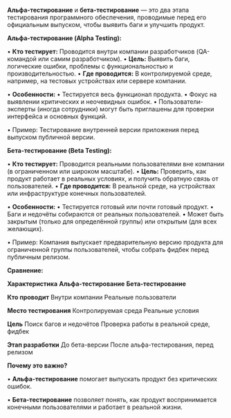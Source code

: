 **Альфа-тестирование** и **бета-тестирование** — это два этапа тестирования программного обеспечения, проводимые перед его официальным выпуском, чтобы выявить баги и улучшить продукт.

**Альфа-тестирование (Alpha Testing):**

• **Кто тестирует:** Проводится внутри компании разработчиков (QA-командой или самим разработчиком).
• **Цель:** Выявить баги, логические ошибки, проблемы с функциональностью и производительностью.
• **Где проводится:** В контролируемой среде, например, на тестовых устройствах или сервере компании.

• **Особенности:**
• Тестируется весь функционал продукта.
• Фокус на выявлении критических и неочевидных ошибок.
• Пользователи-эксперты (иногда сотрудники) могут быть приглашены для проверки интерфейса и основных функций.

• Пример: Тестирование внутренней версии приложения перед выпуском публичной версии.

  

**Бета-тестирование (Beta Testing):**

• **Кто тестирует:** Проводится реальными пользователями вне компании (в ограниченном или широком масштабе).
• **Цель:** Проверить, как продукт работает в реальных условиях, и получить обратную связь от пользователей.
• **Где проводится:** В реальной среде, на устройствах или инфраструктуре конечных пользователей.

• **Особенности:**
• Тестируется готовый или почти готовый продукт.
• Баги и недочёты собираются от реальных пользователей.
• Может быть закрытым (только для определённой группы) или открытым (для всех желающих).

• Пример: Компания выпускает предварительную версию продукта для ограниченной группы пользователей, чтобы собрать фидбек перед публичным релизом.

  

**Сравнение:**

  

**Характеристика** **Альфа-тестирование** **Бета-тестирование**

**Кто проводит** Внутри компании Реальные пользователи

**Место тестирования** Контролируемая среда Реальные условия

**Цель** Поиск багов и недочётов Проверка работы в реальной среде, фидбек

**Этап разработки** До бета-версии После альфа-тестирования, перед релизом

  

**Почему это важно?**

• **Альфа-тестирование** помогает выпускать продукт без критических ошибок.

• **Бета-тестирование** позволяет понять, как продукт воспринимается конечными пользователями и работает в реальной жизни.